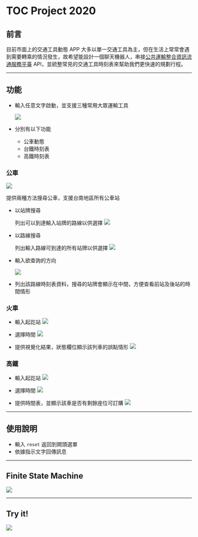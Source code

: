 # TOC Project 2020

## 前言

目前市面上的交通工具動態 APP 大多以單一交通工具為主，但在生活上常常會遇到需要轉乘的情況發生，故希望能設計一個聊天機器人，串接[公共運輸整合資訊流通服務平臺](https://ptx.transportdata.tw/PTX/) API，並統整常見的交通工具時刻表來幫助我們更快速的規劃行程。

---

## 功能

* 輸入任意文字啟動，並支援三種常用大眾運輸工具

    ![](https://i.imgur.com/9lHM8Lb.png)

* 分別有以下功能
    * 公車動態
    * 台鐵時刻表
    * 高鐵時刻表


### 公車

![](https://i.imgur.com/fezfZs8.png)

提供兩種方法搜尋公車，支援台南地區所有公車站

* 以站牌搜尋
    
    列出可以到達輸入站牌的路線以供選擇
    ![](https://i.imgur.com/1Ie2Dxa.png)
* 以路線搜尋

    列出輸入路線可到達的所有站牌以供選擇
    ![](https://i.imgur.com/C1KYu7r.png)

* 輸入欲查詢的方向

    ![](https://i.imgur.com/gyRbiru.png)

* 列出該路線時刻表資料，搜尋的站牌會顯示在中間，方便查看前站及後站的時間情形

### 火車


* 輸入起訖站
    ![](https://i.imgur.com/ONiOt1f.png)

* 選擇時間
    ![](https://i.imgur.com/tJx6PWw.png)

* 提供視覺化結果，狀態欄位顯示該列車的誤點情形
    ![](https://i.imgur.com/RWvMiIA.png)

### 高鐵

* 輸入起訖站
    ![](https://i.imgur.com/xE9xrEL.png)

* 選擇時間
    ![](https://i.imgur.com/KUkrpqS.png)

* 提供時間表，並顯示該車是否有剩餘座位可訂購
    ![](https://i.imgur.com/N3G5hbT.png)

---

## 使用說明

* 輸入 `reset` 返回到開頭選單
* 依據指示文字回傳訊息

---

## Finite State Machine

![](https://i.imgur.com/btBMubG.png)

---

## Try it!

![](https://i.imgur.com/YpyUbmN.png)
